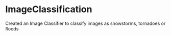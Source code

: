 # ImageClassification
Created an Image Classifier to classify images as snowstorms, tornadoes or floods
